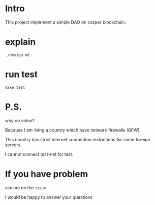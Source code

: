 # Intro 
This project implement a simple DAO on casper blockchain.

# explain 
`./design.md`

# run test
`make test`

# P.S.

why no video?

Because I am living a country which have network firewalls (GFW).

This country has strict internet connection restrictions for some foreign servers.

I cannot connect test-net for test.

# If you have problem

ask me on the `issue`

I would be happy to answer your questions
